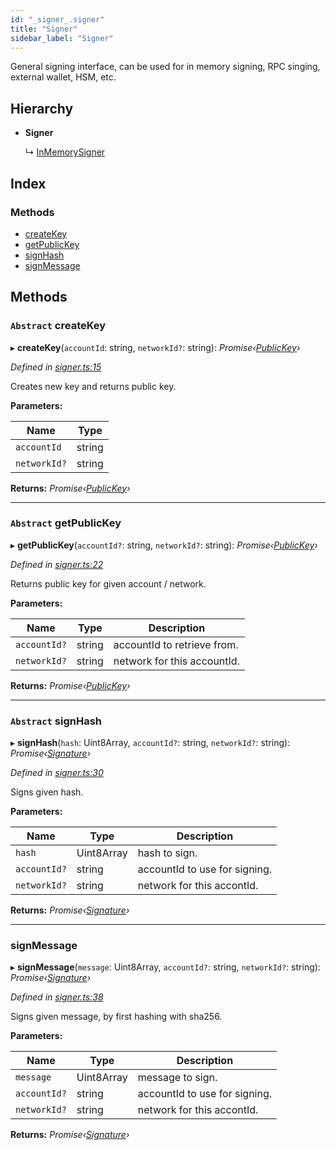 ```yaml
---
id: "_signer_.signer"
title: "Signer"
sidebar_label: "Signer"
---
```


General signing interface, can be used for in memory signing, RPC singing, external wallet, HSM, etc.

## Hierarchy

* **Signer**

  ↳ [InMemorySigner](_signer_.inmemorysigner.md)

## Index

### Methods

* [createKey](_signer_.signer.md#abstract-createkey)
* [getPublicKey](_signer_.signer.md#abstract-getpublickey)
* [signHash](_signer_.signer.md#abstract-signhash)
* [signMessage](_signer_.signer.md#signmessage)

## Methods

### `Abstract` createKey

▸ **createKey**(`accountId`: string, `networkId?`: string): *Promise‹[PublicKey](_utils_key_pair_.publickey.md)›*

*Defined in [signer.ts:15](https://github.com/nearprotocol/nearlib/blob/2485e64/src.ts/signer.ts#L15)*

Creates new key and returns public key.

**Parameters:**

Name | Type |
------ | ------ |
`accountId` | string |
`networkId?` | string |

**Returns:** *Promise‹[PublicKey](_utils_key_pair_.publickey.md)›*

___

### `Abstract` getPublicKey

▸ **getPublicKey**(`accountId?`: string, `networkId?`: string): *Promise‹[PublicKey](_utils_key_pair_.publickey.md)›*

*Defined in [signer.ts:22](https://github.com/nearprotocol/nearlib/blob/2485e64/src.ts/signer.ts#L22)*

Returns public key for given account / network.

**Parameters:**

Name | Type | Description |
------ | ------ | ------ |
`accountId?` | string | accountId to retrieve from. |
`networkId?` | string | network for this accountId.  |

**Returns:** *Promise‹[PublicKey](_utils_key_pair_.publickey.md)›*

___

### `Abstract` signHash

▸ **signHash**(`hash`: Uint8Array, `accountId?`: string, `networkId?`: string): *Promise‹[Signature](../interfaces/_utils_key_pair_.signature.md)›*

*Defined in [signer.ts:30](https://github.com/nearprotocol/nearlib/blob/2485e64/src.ts/signer.ts#L30)*

Signs given hash.

**Parameters:**

Name | Type | Description |
------ | ------ | ------ |
`hash` | Uint8Array | hash to sign. |
`accountId?` | string | accountId to use for signing. |
`networkId?` | string | network for this accontId.  |

**Returns:** *Promise‹[Signature](../interfaces/_utils_key_pair_.signature.md)›*

___

###  signMessage

▸ **signMessage**(`message`: Uint8Array, `accountId?`: string, `networkId?`: string): *Promise‹[Signature](../interfaces/_utils_key_pair_.signature.md)›*

*Defined in [signer.ts:38](https://github.com/nearprotocol/nearlib/blob/2485e64/src.ts/signer.ts#L38)*

Signs given message, by first hashing with sha256.

**Parameters:**

Name | Type | Description |
------ | ------ | ------ |
`message` | Uint8Array | message to sign. |
`accountId?` | string | accountId to use for signing. |
`networkId?` | string | network for this accontId.  |

**Returns:** *Promise‹[Signature](../interfaces/_utils_key_pair_.signature.md)›*
